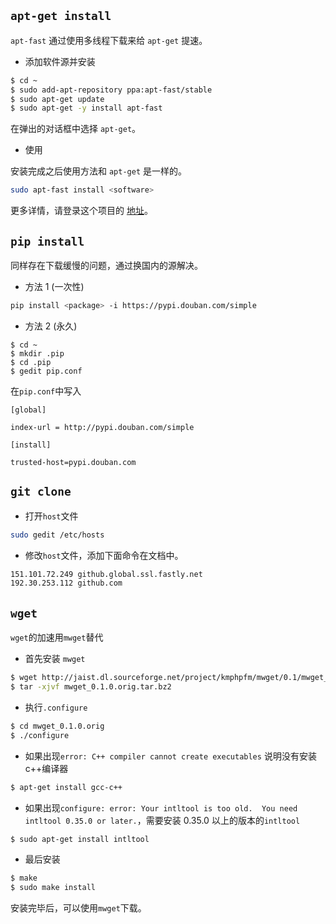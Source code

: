 ## `apt-get install` 
`apt-fast` 通过使用多线程下载来给 `apt-get` 提速。
  - 添加软件源并安装

  ```bash
  $ cd ~
  $ sudo add-apt-repository ppa:apt-fast/stable
  $ sudo apt-get update
  $ sudo apt-get -y install apt-fast
  ```
  在弹出的对话框中选择 `apt-get`。
  - 使用
  
  安装完成之后使用方法和 `apt-get` 是一样的。
  ```bash
  sudo apt-fast install <software>
  ```
更多详情，请登录这个项目的 [地址](https://github.com/ilikenwf/apt-fast)。

## `pip install` 
同样存在下载缓慢的问题，通过换国内的源解决。
  - 方法 1 (一次性)
  ```bash
  pip install <package> -i https://pypi.douban.com/simple
  ```
  - 方法 2 (永久) 
  
  ```
  $ cd ~
  $ mkdir .pip
  $ cd .pip
  $ gedit pip.conf
  ```
  在`pip.conf`中写入

  ```
  [global]
  
  index-url = http://pypi.douban.com/simple
  
  [install]
  
  trusted-host=pypi.douban.com
  ```
## `git clone`
  - 打开`host`文件
  ```bash
  sudo gedit /etc/hosts
  ```
  - 修改`host`文件，添加下面命令在文档中。
  ```bash
  151.101.72.249 github.global.ssl.fastly.net
  192.30.253.112 github.com
  ```
## `wget`
`wget`的加速用`mwget`替代
  - 首先安装 `mwget`
  ```bash
  $ wget http://jaist.dl.sourceforge.net/project/kmphpfm/mwget/0.1/mwget_0.1.0.orig.tar.bz2
  $ tar -xjvf mwget_0.1.0.orig.tar.bz2
  ```
  - 执行`.configure`
  ```bash
  $ cd mwget_0.1.0.orig
  $ ./configure
  ```
  - 如果出现`error: C++ compiler cannot create executables` 说明没有安装c++编译器
  ```bash
  $ apt-get install gcc-c++
  ```
  - 如果出现`configure: error: Your intltool is too old.  You need intltool 0.35.0 or later.`，需要安装 0.35.0 以上的版本的`intltool`
  ```bash
  $ sudo apt-get install intltool
  ```
    
  - 最后安装

  ```bash
  $ make
  $ sudo make install
  ```
  安装完毕后，可以使用`mwget`下载。    
